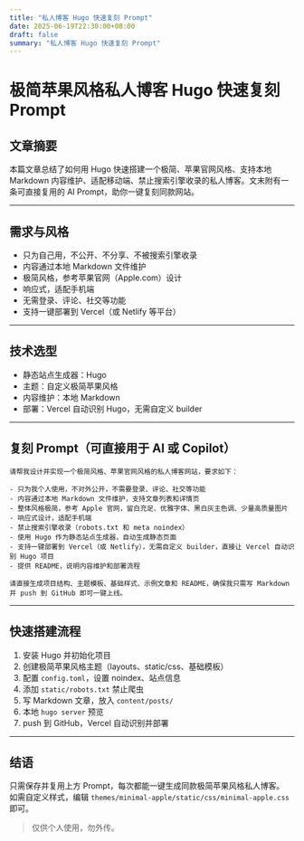 ```yaml
---
title: "私人博客 Hugo 快速复刻 Prompt"
date: 2025-06-19T22:30:00+08:00
draft: false
summary: "私人博客 Hugo 快速复刻 Prompt"
---
```

 


# 极简苹果风格私人博客 Hugo 快速复刻 Prompt

## 文章摘要

本篇文章总结了如何用 Hugo 快速搭建一个极简、苹果官网风格、支持本地 Markdown 内容维护、适配移动端、禁止搜索引擎收录的私人博客。文末附有一条可直接复用的 AI Prompt，助你一键复刻同款网站。

---

## 需求与风格

- 只为自己用，不公开、不分享、不被搜索引擎收录
- 内容通过本地 Markdown 文件维护
- 极简风格，参考苹果官网（Apple.com）设计
- 响应式，适配手机端
- 无需登录、评论、社交等功能
- 支持一键部署到 Vercel（或 Netlify 等平台）

---

## 技术选型

- 静态站点生成器：Hugo
- 主题：自定义极简苹果风格
- 内容维护：本地 Markdown
- 部署：Vercel 自动识别 Hugo，无需自定义 builder

---

## 复刻 Prompt（可直接用于 AI 或 Copilot）

```
请帮我设计并实现一个极简风格、苹果官网风格的私人博客网站，要求如下：

- 只为我个人使用，不对外公开，不需要登录、评论、社交等功能
- 内容通过本地 Markdown 文件维护，支持文章列表和详情页
- 整体风格极简，参考 Apple 官网，留白充足、优雅字体、黑白灰主色调、少量高质量图片
- 响应式设计，适配手机端
- 禁止搜索引擎收录（robots.txt 和 meta noindex）
- 使用 Hugo 作为静态站点生成器，自动生成静态页面
- 支持一键部署到 Vercel（或 Netlify），无需自定义 builder，直接让 Vercel 自动识别 Hugo 项目
- 提供 README，说明内容维护和部署流程

请直接生成项目结构、主题模板、基础样式、示例文章和 README，确保我只需写 Markdown 并 push 到 GitHub 即可一键上线。
```

---

## 快速搭建流程

1. 安装 Hugo 并初始化项目
2. 创建极简苹果风格主题（layouts、static/css、基础模板）
3. 配置 `config.toml`，设置 noindex、站点信息
4. 添加 `static/robots.txt` 禁止爬虫
5. 写 Markdown 文章，放入 `content/posts/`
6. 本地 `hugo server` 预览
7. push 到 GitHub，Vercel 自动识别并部署

---

## 结语

只需保存并复用上方 Prompt，每次都能一键生成同款极简苹果风格私人博客。  
如需自定义样式，编辑 `themes/minimal-apple/static/css/minimal-apple.css` 即可。

> 仅供个人使用，勿外传。

 